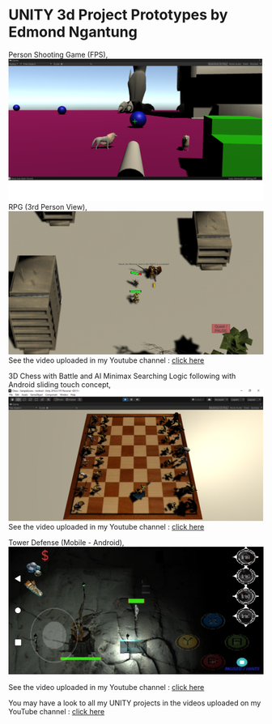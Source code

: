 # UNITY 3d Project Prototypes by Edmond Ngantung

Person Shooting Game (FPS),
![alt text](https://github.com/engantung/UNITY/blob/main/1st%20Person%20Shooter/Figure%201.png?raw=true)
RPG (3rd Person View),
![alt text](https://github.com/engantung/UNITY/blob/main/RPG%20(3rd%20Person%20View)/Figure%203.png?raw=true)
      See the video uploaded in my Youtube channel : [click here](https://youtu.be/NYBS_6zrYU0)

3D Chess with Battle and AI Minimax Searching Logic following with Android sliding touch concept,
![alt text](https://github.com/engantung/UNITY/blob/main/3d_Chess_with_Battle/Figure_chess.png?raw=true)  
      See the video uploaded in my Youtube channel : [click here](https://youtu.be/HS_CuGRGoVU)

Tower Defense (Mobile - Android),
![alt text](https://github.com/engantung/UNITY/blob/main/AngelDefense%20(Mobile)/level01.png?raw=true)

See the video uploaded in my Youtube channel : [click here](https://youtu.be/t_ZyFV6-Wsc)

You may have a look to all my UNITY projects in the videos uploaded on my YouTube channel : [click here](https://www.youtube.com/playlist?list=PLwP7CQ8lgTgKXyIwuT0FnSc9DbVB7yfZ_)


